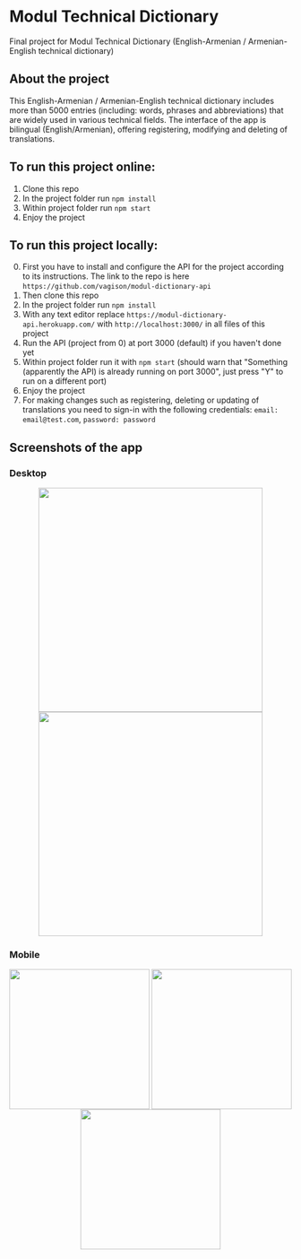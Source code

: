 # Modul Technical Dictionary
Final project for Modul Technical Dictionary (English-Armenian / Armenian-English technical dictionary)

## About the project
This English-Armenian / Armenian-English technical dictionary includes more than 5000 entries (including: words, phrases and abbreviations) that are widely used in various technical fields. The interface of the app is bilingual (English/Armenian), offering registering, modifying and deleting of translations.

## To run this project online:
1. Clone this repo
2. In the project folder run `npm install`
3. Within project folder run `npm start`
4. Enjoy the project

## To run this project locally:
0. First you have to install and configure the API for the project according to its instructions. The link to the repo is here `https://github.com/vagison/modul-dictionary-api`
1. Then clone this repo
2. In the project folder run `npm install`
3. With any text editor replace `https://modul-dictionary-api.herokuapp.com/` with `http://localhost:3000/` in all files of this project 
4. Run the API (project from 0) at port 3000 (default) if you haven't done yet
5. Within project folder run it with `npm start` (should warn that "Something (apparently the API) is already running on port 3000", just press "Y" to run on a different port)
6. Enjoy the project
7. For making changes such as registering, deleting or updating of translations you need to sign-in with the following credentials: 
   `email: email@test.com`, `password: password`

## Screenshots of the app

### Desktop
<div align="center">
  <img width="400px" align="center" src="https://user-images.githubusercontent.com/81805058/153008654-0a6f5618-15bb-4e23-a2a8-92ca7f6164da.png">
  <img width="400px" align="center" src="https://user-images.githubusercontent.com/81805058/153008674-c73c74b7-ac0f-4e34-a903-04ece5614a06.png">
</div>

### Mobile
<div align="center">
  <img width="250px" align="center" src="https://user-images.githubusercontent.com/81805058/153011923-94cfdc16-2c54-4a71-862c-17e550178b5b.jpg">
  <img width="250px" align="center" src="https://user-images.githubusercontent.com/81805058/153009813-d56ad877-d6af-4f8a-9d5c-ead04fd08642.jpg">
  <img width="250px" align="center" src="https://user-images.githubusercontent.com/81805058/153009820-382317f5-560d-4a84-8820-23647ba28cc5.jpg">
</div>
